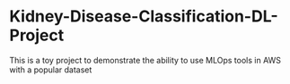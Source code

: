 # Kidney-Disease-Classification-DL-Project
This is a toy project to demonstrate the ability to use MLOps tools in AWS with a popular dataset
